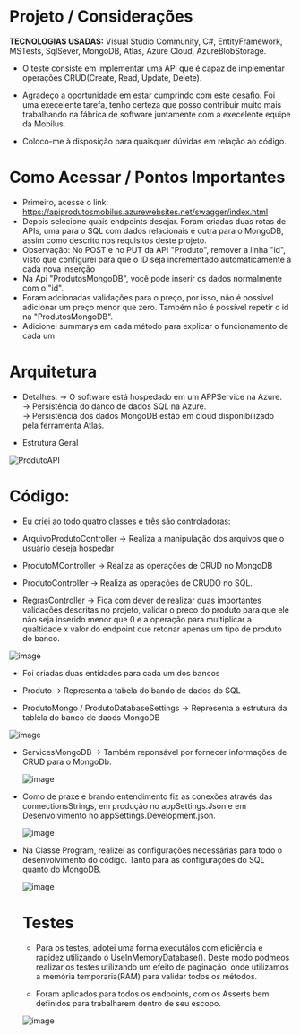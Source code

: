 # Projeto / Considerações
**TECNOLOGIAS USADAS:** Visual Studio Community, C#, EntityFramework, MSTests, SqlSever, MongoDB, Atlas, Azure Cloud, AzureBlobStorage.

- O teste consiste em implementar uma API que é capaz de implementar operações CRUD(Create, Read, Update, Delete).

- Agradeço a oportunidade em estar cumprindo com este desafio. Foi uma execelente tarefa, tenho certeza que posso contribuir muito mais trabalhando na fábrica de software juntamente com a execelente equipe da Mobilus.

- Coloco-me à disposição para quaisquer dúvidas em relação ao código. 
  
# Como Acessar / Pontos Importantes
- Primeiro, acesse o link: https://apiprodutosmobilus.azurewebsites.net/swagger/index.html
- Depois selecione quais endpoints desejar. Foram criadas duas rotas de APIs, uma para o SQL com dados relacionais e outra para o MongoDB, assim como descrito nos requisitos deste projeto.
- Observação: No POST e no PUT da API "Produto", remover a linha "id", visto que configurei para que o ID seja incrementado automaticamente a cada nova inserção
- Na Api "ProdutosMongoDB", você pode inserir os dados normalmente com o "id". 
- Foram adcionadas validações para o preço, por isso, não é possível adicionar um preço menor que zero. Também não é possível repetir o id na "ProdutosMongoDB".
- Adicionei summarys em cada método para explicar o funcionamento de cada um

# Arquitetura
- Detalhes:
-> O software está hospedado em um APPService na Azure.<br>
-> Persistência do danco de dados SQL na Azure.<br>
-> Persistência dos dados MongoDB estão em cloud disponibilizado pela ferramenta Atlas.<br>

- Estrutura Geral
  
![ProdutoAPI](https://github.com/PedroRepos/tech-test-backend-csharp/assets/120064429/0f75333b-57e9-4360-bf00-9a63ba250d43)

# Código:
- Eu criei ao todo quatro classes e três são controladoras:<br>

 - ArquivoProdutoController -> Realiza a manipulação dos arquivos que o usuário deseja hospedar
  - ProdutoMController -> Realiza as operações de CRUD no MongoDB
  - ProdutoController -> Realiza as operações de CRUDO no SQL.
  - RegrasController -> Fica com dever de realizar duas importantes validações descritas no projeto, validar o preco do produto para que ele não seja inserido menor que 0 e a operação para multiplicar a qualtidade x valor do endpoint que retonar apenas um tipo de produto do banco.
    
  ![image](https://github.com/PedroRepos/tech-test-backend-csharp/assets/120064429/76bac583-9248-4fc9-9585-356564f799be)
 
- Foi criadas duas entidades para cada um dos bancos <br>

- Produto -> Representa a tabela do bando de dados do SQL
- ProdutoMongo / ProdutoDatabaseSettings -> Representa a estrutura da tablela do banco de daods MongoDB

![image](https://github.com/PedroRepos/tech-test-backend-csharp/assets/120064429/d806920f-0752-4f58-866e-32e408d15758)

- ServicesMongoDB -> Também reponsável por fornecer informações de CRUD para o MongoDb.<br>

  ![image](https://github.com/PedroRepos/tech-test-backend-csharp/assets/120064429/d663a928-6949-4033-9370-43c570b4709d)

- Como de praxe e brando entendimento fiz as conexões através das connectionsStrings, em produção no appSettings.Json e em Desenvolvimento no appSettings.Development.json. <br>

  ![image](https://github.com/PedroRepos/tech-test-backend-csharp/assets/120064429/13580b2d-e483-4842-bf8c-67f1e8d61b19)

- Na Classe Program, realizei as configurações necessárias para todo o desenvolvimento do código. Tanto para as configurações do SQL quanto do MongoDB.
  
  ![image](https://github.com/PedroRepos/tech-test-backend-csharp/assets/120064429/95d34546-b5b2-4b45-8e72-f76c3d64b949)

  # Testes

  - Para os testes, adotei uma forma executálos com eficiência e rapidez utilizando o UseInMemoryDatabase(). Deste modo podmeos realizar os testes utilizando um efeito de paginação, onde utilizamos a memória temporaria(RAM) para validar todos os métodos.
 
  - Foram aplicados para todos os endpoints, com os Asserts bem definidos para trabalharem dentro de seu escopo.
    
   ![image](https://github.com/PedroRepos/tech-test-backend-csharp/assets/120064429/8829483c-da85-41cc-ba3d-5a21db302f8e)

  

